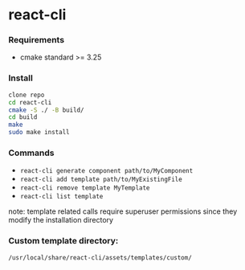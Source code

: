# react-cli

### Requirements
- cmake standard >= 3.25

### Install
```bash
clone repo
cd react-cli
cmake -S ./ -B build/
cd build
make
sudo make install
```

### Commands
- `react-cli generate component path/to/MyComponent`
- `react-cli add template path/to/MyExistingFile`
- `react-cli remove template MyTemplate`
- `react-cli list template`

note: template related calls require superuser permissions since they modify the installation directory

### Custom template directory:
```bash
/usr/local/share/react-cli/assets/templates/custom/
```
